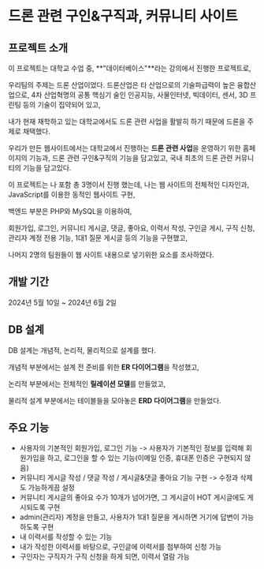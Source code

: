 # 드론 관련 구인&구직과, 커뮤니티 사이트

## 프로젝트 소개
이 프로젝트는 대학교 수업 중, **"데이터베이스"**라는 강의에서 진행한 프로젝트로,

우리팀의 주제는 드론 산업이었다. 드론산업은 타 산업으로의 기술파급력이 높은 융합산업으로, 4차 산업혁명의 공통 핵심기 술인 인공지능, 사물인터넷, 빅데이터, 센서, 3D 프린팅 등의 기술이 집약되어 있고,

내가 현재 재학하고 있는 대학교에서도 드론 관련 사업을 활발히 하기 때문에 드론을 주제로 채택했다.

우리가 만든 웹사이트에서는 대학교에서 진행하는 **드론 관련 사업**을 운영하기 위한 홈페이지의 기능과,
드론 관련 구인&구직의 기능을 담고있고, 국내 최초의 드론 관련 커뮤니티의 기능을 담고있다.

이 프로젝트는 나 포함 총 3명이서 진행 했는데, 나는 웹 사이트의 전체적인 디자인과, JavaScript를 이용한 동적인 웹사이트 구현,

백엔드 부분은 PHP와 MySQL을 이용하여,

회원가입, 로그인, 커뮤니티 게시글, 댓글, 좋아요, 이력서 작성, 구인글 게시, 구직 신청, 관리자 계정 전용 기능, 1대1 질문 게시글 등의 기능을 구현했고,

나머지 2명의 팀원들이 웹 사이트 내용으로 넣기위한 요소를 조사하였다.

## 개발 기간
2024년 5월 10일 ~ 2024년 6월 2일

## DB 설계
DB 설계는 개념적, 논리적, 물리적으로 설계를 했다.

개념적 부분에서는 설계 전 준비를 위한 **ER 다이어그램**을 작성했고,

논리적 부분에서는 전체적인 **릴레이션 모델**를 만들었고,

물리적 설계 부분에서는 테이블들을 모아놓은 **ERD 다이어그램**을 만들었다.

## 주요 기능
+ 사용자의 기본적인 회원가입, 로그인 기능 -> 사용자가 기본적인 정보를 입력해 회원가입을 하고, 로그인을 할 수 있는 기능(이메일 인증, 휴대폰 인증은 구현되지 않음)
+ 커뮤니티 게시글 작성 / 댓글 작성 / 게시글&댓글 좋아요 기능 구현 -> 수정과 삭제도 가능하게끔 설정
+ 커뮤니티 게시글의 좋아요 수가 10개가 넘어가면, 그 게시글이 HOT 게시글에도 게시되도록 구현
+ admin(관리자) 계정을 만들고, 사용자가 1대1 질문을 게시하면 거기에 답변이 가능하도록 구현
+ 내 이력서를 작성할 수 있는 기능
+ 내가 작성한 이력서를 바탕으로, 구인글에 이력서를 첨부하여 신청 가능
+ 구인자는 구직자가 구직 신청을 하게 되면, 이력서 열람 가능
